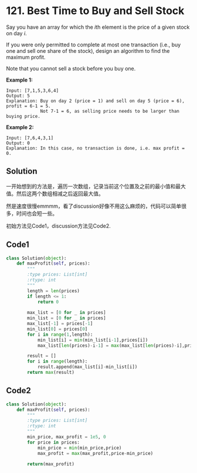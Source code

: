 # 121. Best Time to Buy and Sell Stock

Say you have an array for which the *i*th element is the price of a given stock on day *i*.

If you were only permitted to complete at most one transaction (i.e., buy one and sell one share of the stock), design an algorithm to find the maximum profit.

Note that you cannot sell a stock before you buy one.

**Example 1:**

```
Input: [7,1,5,3,6,4]
Output: 5
Explanation: Buy on day 2 (price = 1) and sell on day 5 (price = 6), profit = 6-1 = 5.
             Not 7-1 = 6, as selling price needs to be larger than buying price.
```

**Example 2:**

```
Input: [7,6,4,3,1]
Output: 0
Explanation: In this case, no transaction is done, i.e. max profit = 0.
```



## Solution

一开始想到的方法是，遍历一次数组，记录当前这个位置及之前的最小值和最大值。然后这两个数组相减之后返回最大值。

然是速度很慢emmmm，看了discussion好像不用这么麻烦的，代码可以简单很多，时间也会短一些。

初始方法见Code1，discussion方法见Code2.



## Code1

```python
class Solution(object):
    def maxProfit(self, prices):
        """
        :type prices: List[int]
        :rtype: int
        """
        length = len(prices)
        if length <= 1:
            return 0
        
        max_list = [0 for _ in prices]
        min_list = [0 for _ in prices]
        max_list[-1] = prices[-1]
        min_list[0] = prices[0]
        for i in range(1,length):
            min_list[i] = min(min_list[i-1],prices[i])
            max_list[len(prices)-i-1] = max(max_list[len(prices)-i],prices[len(prices)-i-1])

        result = []
        for i in range(length):
            result.append(max_list[i]-min_list[i])
        return max(result)
```



## Code2

```python
class Solution(object):
    def maxProfit(self, prices):
        """
        :type prices: List[int]
        :rtype: int
        """
        min_price, max_profit = 1e5, 0
        for price in prices:
            min_price = min(min_price,price)
            max_profit = max(max_profit,price-min_price)
            
        return(max_profit)
```



